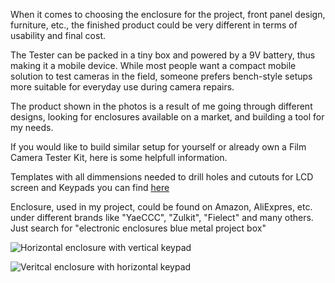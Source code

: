 When it comes to choosing the enclosure for the project, front panel design, furniture, etc., the finished product could be very different in terms of usability and final cost.

The Tester can be packed in a tiny box and powered by a 9V battery, thus making it a mobile device. While most people want a compact mobile solution to test cameras in the field, someone prefers bench-style setups more suitable for everyday use during camera repairs.

The product shown in the photos is a result of me going through different designs, looking for enclosures available on a market, and building a tool for my needs.

If you would like to build similar setup for yourself or already own a Film Camera Tester Kit, here is some helpfull information.

Templates with all dimmensions needed to drill holes and cutouts for LCD screen and Keypads you can find [here](https://github.com/srozum/film_camera_tester/tree/master/assets/templates)

Enclosure, used in my project, could be found on Amazon, AliExpres, etc. under different brands like "YaeCCC", "Zulkit", "Fielect" and many others. Just search for "electronic enclosures blue metal project box"


![Horizontal enclosure with vertical keypad](https://github.com/srozum/film_camera_tester/blob/7cbce8052d5402e7cd7af5e4a7aec494a4e44460/assets/images/enclosure-2.jpg)


![Veritcal enclosure with horizontal keypad](https://github.com/srozum/film_camera_tester/blob/7cbce8052d5402e7cd7af5e4a7aec494a4e44460/assets/images/enclosure-1.jpg)



